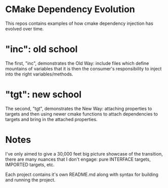 CMake Dependency Evolution
==========================

This repos contains examples of how cmake dependency injection has evolved over time.


# "inc": old school

The first, "inc", demonstrates the Old Way: include files which define mountains of variables
that it is then the consumer's responsibility to inject into the right variables/methods.


# "tgt": new school
The second, "tgt", demonstrates the New Way: attaching properties to targets and then using
newer cmake functions to attach dependencies to targets and bring in the attached properties.


# Notes

I've only aimed to give a 30,000 feet big picture showcase of the transition, there are many
nuances that I don't engage: pure INTERFACE targets, IMPORTED targets, etc.

Each project contains it's own README.md along with syntax for building and running the
project.

